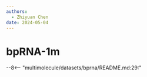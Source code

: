 ```yaml
---
authors:
  - Zhiyuan Chen
date: 2024-05-04
---
```


# bpRNA-1m

--8<-- "multimolecule/datasets/bprna/README.md:29:"
